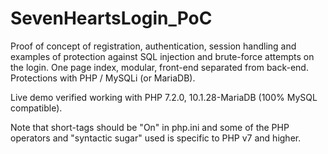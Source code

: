 # SevenHeartsLogin_PoC
Proof of concept of registration, authentication, session handling and examples of protection against SQL injection and brute-force attempts on the login. One page index, modular, front-end separated from back-end. Protections with PHP / MySQLi (or MariaDB).


Live demo verified working with PHP 7.2.0, 10.1.28-MariaDB (100% MySQL compatible).

Note that short-tags should be "On" in php.ini and some of the PHP operators and "syntactic sugar" used is specific to PHP v7 and higher.
